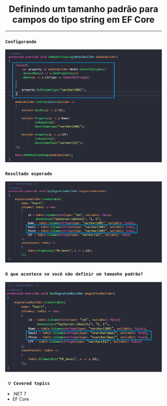 <h1 align="center"><strong>Definindo um tamanho padrão para campos do tipo string em EF Core</strong></h1>

<hr/>

### `Configurando`
<p align="center">
    <img src="/Img/max-string-ef-core.png" alt="Definindo tamanho padrão" title="Definindo tamanho padrão">
</p> 

### `Resultado esperado`
<p align="center">
    <img src="/Img/migration.png" alt="Resultado da configuração" title="Resultado da configuração">
</p> 

### `O que acontece se você não definir um tamanho padrão?`
<p align="center">
    <img src="/Img/migration-without-string-max.png" alt="nvarchar(max)" title="nvarchar(max)">
</p> 

### ` 💡 Covered topics`
* .NET 7
* EF Core


